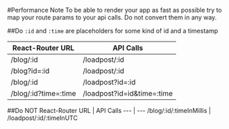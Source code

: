 #Performance Note
To be able to render your app as fast as possible try to map your route params to your api calls. Do not convert them in any way.

##Do
`:id` and `:time` are placeholders for some kind of id and a timestamp

React-Router URL | API Calls
 --- | ---
/blog/:id | /loadpost/:id
/blog?id=:id | /loadpost/:id
/blog/:id | /loadpost?id=:id
/blog/:id?time=:time | /loadpost?id=id&time=:time

##Do NOT
React-Router URL | API Calls
 --- | ---
/blog/:id/:timeInMillis | /loadpost/:id/:timeInUTC
